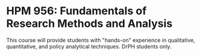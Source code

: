 # HPM 956: Fundamentals of Research Methods and Analysis

This course will provide students with "hands-on" experience in qualitative, quantitative, and policy analytical techniques. DrPH students only.